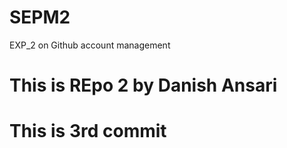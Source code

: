 # SEPM2
EXP_2 on Github account management
# This is REpo  2 by Danish Ansari
# This is 3rd commit 
